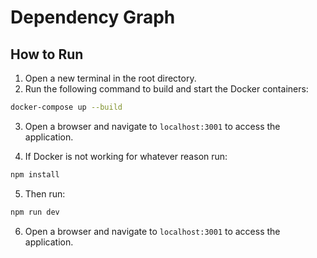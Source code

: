 # Dependency Graph

## How to Run

1. Open a new terminal in the root directory.
2. Run the following command to build and start the Docker containers:
  ```bash
  docker-compose up --build
  ```
3. Open a browser and navigate to `localhost:3001` to access the application.

4. If Docker is not working for whatever reason run:
  ```bash
  npm install
  ```

5. Then run:
  ```bash
  npm run dev
  ```

6. Open a browser and navigate to `localhost:3001` to access the application.